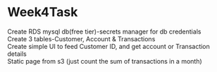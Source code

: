 # Week4Task
Create RDS mysql db(free tier)-secrets manager for db credentials<br />
Create 3 tables-Customer, Account & Transactions<br />
Create simple UI to feed Customer ID, and get account or Transaction details<br />
Static page from s3 (just count the sum of transactions in a month)
